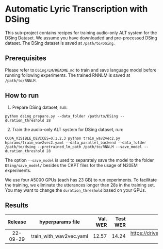# Automatic Lyric Transcription with DSing
This sub-project contains recipes for training audio-only ALT system for the DSing Dataset. We assume you have downloaded and pre-processed DSing dataset. The DSing dataset is saved at `/path/to/DSing`.

## Prerequisites
Please refer to `DSing/LM/README.md` to train and save language model before running following experiments. The trained RNNLM is saved at `/path/to/RNNLM`.

## How to run

1. Prepare DSing dataset, run:
```
python dsing_prepare.py --data_folder /path/to/DSing --duration_threshold 28
```

2. Train the audio-only ALT system for DSing dataset, run:
```
CUDA_VISIBLE_DEVICES=0,1,2,3 python train_wav2vec2.py hparams/train_wav2vec2.yaml --data_parallel_backend --data_folder /path/to/dsing --pretrained_lm_path /path/to/RNNLM --save_model --duration_threshold 28
```
The option `--save_model` is used to separately save the model to the folder `DSing/save_model/` besides the CKPT files for the usage of N20EM experiments.


We use four A5000 GPUs (each has 23 GB) to run experiments. To facilitate the training, we eliminate the utterances longer than 28s in the training set. You may want to change the `duration_threshold` based on your GPUs.


## Results
| Release | hyperparams file | Val. WER | Test WER | Model link | GPUs |
|:-------------:|:---------------------------:| -----:| -----:| --------:| :-----------:|
| 22-09-29 | train_with_wav2vec.yaml |  12.57 | 14.24 | https://drive.google.com/drive/folders/1xxE4lf4ePxVV1DYeQ_d2Mf-q8P6yjcW_?usp=sharing | 4xA5000 23GB |